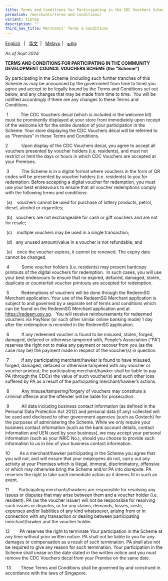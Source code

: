 ```yaml
---
title: Terms and Conditions for Participating in the CDC Vouchers Scheme
permalink: /merchants/terms-and-conditions/
variant: tiptap
description: ""
third_nav_title: Merchants' Terms & Conditions
---
```

<p><a href="/merchants/terms-and-conditions/" rel="noopener nofollow" target="_blank">English</a> &nbsp;&nbsp;|&nbsp;&nbsp;
<a href="/merchants/terms-and-conditions/chi/" rel="noopener nofollow" target="_blank">华文</a>&nbsp;&nbsp;|&nbsp;&nbsp; <a href="/merchants/terms-and-conditions/mal/" rel="noopener nofollow" target="_blank">Melayu</a>&nbsp;|&nbsp;&nbsp;
<a href="/merchants/terms-and-conditions/tam/" rel="noopener nofollow" target="_blank">தமிழ்</a>
</p>
<p><em>As of Sept 2024</em>
</p>
<p><strong>TERMS AND CONDITIONS FOR PARTICIPATING IN THE COMMUNITY DEVELOPMENT COUNCIL VOUCHERS SCHEME (the “Scheme”)</strong>
</p>
<p></p>
<p>By participating in the Scheme (including such further tranches of this
Scheme as may be announced by the government from time to time) you agree
and accept to be legally bound by the Terms and Conditions set out below,
and any changes that may be made from time to time.&nbsp; You will be notified
accordingly if there are any changes to these Terms and Conditions.</p>
<p>&nbsp;1&nbsp;&nbsp;&nbsp;&nbsp;&nbsp;&nbsp;&nbsp;&nbsp;&nbsp; The CDC
Vouchers decal (which is included in the welcome kit) must be prominently
displayed at your store front immediately upon receipt of the welcome kit
for the entire duration of your participation in the Scheme. Your store
displaying the CDC Vouchers decal will be referred to as “Premises” in
these Terms and Conditions.</p>
<p>2&nbsp;&nbsp;&nbsp;&nbsp;&nbsp;&nbsp;&nbsp;&nbsp;&nbsp;&nbsp; Upon display
of the CDC Vouchers decal, you agree to accept all vouchers presented by
voucher holders (i.e. residents), and must not restrict or limit the days
or hours in which CDC Vouchers are accepted at your Premises.</p>
<p>&nbsp;3&nbsp;&nbsp;&nbsp;&nbsp;&nbsp;&nbsp;&nbsp;&nbsp;&nbsp; The Scheme
is in a digital format where vouchers in the form of QR codes will be presented
by voucher holders (i.e. residents) to you for redemption. Before accepting
a digital voucher for redemption, you must use your best endeavours to
ensure that all voucher redemptions comply with the following terms and
conditions:</p>
<p>&nbsp;(a)&nbsp;&nbsp;&nbsp; vouchers cannot be used for purchase of lottery
products, petrol, diesel, alcohol or cigarettes;</p>
<p>&nbsp;(b)&nbsp;&nbsp; vouchers are not exchangeable for cash or gift vouchers
and are not for resale;</p>
<p>&nbsp;(c)&nbsp;&nbsp;&nbsp; multiple vouchers may be used in a single
transaction;</p>
<p>&nbsp;(d)&nbsp;&nbsp; any unused amount/value in a voucher is not refundable;
and</p>
<p>&nbsp;(e)&nbsp;&nbsp;&nbsp; once the voucher expires, it cannot be renewed.
The expiry date cannot be changed.</p>
<p>&nbsp;4&nbsp;&nbsp;&nbsp;&nbsp;&nbsp;&nbsp;&nbsp;&nbsp;&nbsp; Some voucher
holders (i.e. residents) may present hardcopy printouts of the digital
vouchers for redemption.&nbsp; In such cases, you will use your best endeavours
to ensure that no expired, defaced, damaged, stolen, duplicate or counterfeit
voucher printouts are accepted for redemption.</p>
<p>&nbsp;5&nbsp;&nbsp;&nbsp;&nbsp;&nbsp;&nbsp;&nbsp;&nbsp;&nbsp; Redemptions
of vouchers will be done through the RedeemSG Merchant application. Your
use of the RedeemSG Merchant application is subject to and governed by
a separate set of terms and conditions which can be found on the RedeemSG
Merchant application and at <a href="https://redeem.gov.sg" rel="noopener nofollow" target="_blank">https://redeem.gov.sg</a>.&nbsp;&nbsp;
You will receive reimbursements for redeemed vouchers via PayNow (or such
other similar online banking mode) 1 day after the redemption is recorded
in the RedeemSG application.</p>
<p>&nbsp;6&nbsp;&nbsp;&nbsp;&nbsp;&nbsp;&nbsp;&nbsp;&nbsp;&nbsp; If any redeemed
voucher is found to be misused, stolen, forged, damaged, defaced or otherwise
tampered with, People’s Association (“PA”) reserves the right not to make
any payment or recover from you (as the case may be) the payment made in
respect of the voucher(s) in question.</p>
<p>&nbsp;7&nbsp;&nbsp;&nbsp;&nbsp;&nbsp;&nbsp;&nbsp;&nbsp;&nbsp; If any participating
merchant/hawker is found to have misused, forged, damaged, defaced or otherwise
tampered with any voucher or voucher printout, the participating merchant/hawker
shall be liable to pay PA (through the CDCs) the value of such voucher(s)
and such other loss suffered by PA as a result of the participating merchant/hawker’s
actions.</p>
<p>&nbsp;8&nbsp;&nbsp;&nbsp;&nbsp;&nbsp;&nbsp;&nbsp;&nbsp;&nbsp; Any misuse/tampering/forgery
of vouchers may constitute a criminal offence and the offender will be
liable for prosecution.</p>
<p>&nbsp;9&nbsp;&nbsp;&nbsp;&nbsp;&nbsp;&nbsp;&nbsp;&nbsp;&nbsp; All data
including business contact information (as defined in the Personal Data
Protection Act 2012) and personal data (if any) collected will be used
and disclosed to other government agencies (such as Govtech) for the purposes
of administering the Scheme. While we only require your business contact
information (such as the bank account details, contact information and
UEN used by your business), we may accept your personal information (such
as your NRIC No.), should you choose to provide such information to us
in lieu of your business contact information.</p>
<p>10&nbsp;&nbsp;&nbsp;&nbsp;&nbsp;&nbsp;&nbsp; As a merchant/hawker participating
in the Scheme you agree that you will not, and will ensure that your employees
do not, carry out any activity at your Premises which is illegal, immoral,
discriminatory, offensive or which may otherwise bring the Scheme and/or
PA into disrepute. PA reserves the right to take such immediate action
as it deems fit in such an event.</p>
<p>11&nbsp;&nbsp;&nbsp;&nbsp;&nbsp;&nbsp;&nbsp; Participating merchants/hawkers
are responsible for resolving any issues or disputes that may arise between
them and a voucher holder (i.e. resident). PA (as the voucher issuer) will
not be responsible for resolving such issues or disputes, or for any claims,
demands, losses, costs, expenses and/or liabilities of any kind whatsoever,
arising from or in connection with any transaction or dealing between participating
merchant/hawker and the voucher holder.</p>
<p>12&nbsp;&nbsp;&nbsp;&nbsp;&nbsp;&nbsp;&nbsp; PA reserves the right to
terminate Your participation in the Scheme at any time without prior written
notice. PA shall not be liable to you for any damages or compensation as
a result of such termination. PA shall also not be required to give any
reason for such termination. Your participation in the Scheme shall cease
on the date stated in the written notice and you must remove the CDC Vouchers
decal from your Premise on the same date.</p>
<p>&nbsp;13&nbsp;&nbsp;&nbsp;&nbsp;&nbsp;&nbsp;&nbsp; These Terms and Conditions
shall be governed by and construed in accordance with the laws of Singapore.</p>